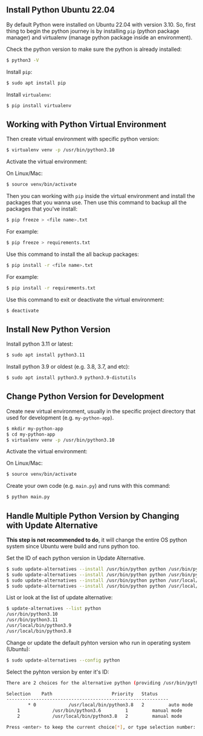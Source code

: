 ## **Install Python Ubuntu 22.04**

By default Python were installed on Ubuntu 22.04 with version 3.10. So, first thing to begin the python journey is by installing `pip` (python package manager) and virtualenv (manage python package inside an environment).

Check the python version to make sure the python is already installed:

```bash
$ python3 -V
```

Install `pip`:

```bash
$ sudo apt install pip
```

Install `virtualenv`:

```bash
$ pip install virtualenv
```

## **Working with Python Virtual Environment**

Then create virtual environment with specific python version:

```bash
$ virtualenv venv -p /usr/bin/python3.10
```

Activate the virtual environment:
	
On Linux/Mac:

```bash
$ source venv/bin/activate
```

Then you can working with `pip` inside the virtual environment and install the packages that you wanna use. Then use this command to backup all the packages that you've install:

```bash
$ pip freeze > <file name>.txt
```
	
For example:

```bash
$ pip freeze > requirements.txt
```
	
Use this command to install the all backup packages:

```bash
$ pip install -r <file name>.txt
```

For example:

```bash
$ pip install -r requirements.txt
```

Use this command to exit or deactivate the virtual environment:

```bash
$ deactivate
```

## **Install New Python Version**

Install python 3.11 or latest:

```bash
$ sudo apt install python3.11
```

Install python 3.9 or oldest (e.g. 3.8, 3.7, and etc):

```bash
$ sudo apt install python3.9 python3.9-distutils
```

## **Change Python Version for Development**

Create new virtual environment, usually in the specific project directory that used for development (e.g. `my-python-app`).

```bash
$ mkdir my-python-app
$ cd my-python-app
$ virtualenv venv -p /usr/bin/python3.10
```

Activate the virtual environment:
	
On Linux/Mac:

```bash
$ source venv/bin/activate
```

Create your own code (e.g. `main.py`) and runs with this command:

```bash
$ python main.py
```

## **Handle Multiple Python Version by Changing with Update Alternative**

**This step is not recommended to do**, it will change the entire OS python system since Ubuntu were build and runs python too. 

Set the ID of each python version in Update Alternative. 

```bash
$ sudo update-alternatives --install /usr/bin/python python /usr/bin/python3.10 1
$ sudo update-alternatives --install /usr/bin/python python /usr/bin/python3.11 2
$ sudo update-alternatives --install /usr/bin/python python /usr/local/bin/python3.9 3
$ sudo update-alternatives --install /usr/bin/python python /usr/local/bin/python3.8 4
```

List or look at the list of update alternative:

```bash
$ update-alternatives --list python
/usr/bin/python3.10
/usr/bin/python3.11
/usr/local/bin/python3.9
/usr/local/bin/python3.8
```

Change or update the default pyhton version who run in operating system (Ubuntu):

```bash
$ sudo update-alternatives --config python
```

Select the pyhton version by enter it's ID:

```bash
There are 2 choices for the alternative python (providing /usr/bin/python).

Selection    Path                      Priority   Status
------------------------------------------------------------
  		* 0            /usr/local/bin/python3.8   2         auto mode
	1            /usr/bin/python3.6         1         manual mode
	2            /usr/local/bin/python3.8   2         manual mode

Press <enter> to keep the current choice[*], or type selection number:
```

